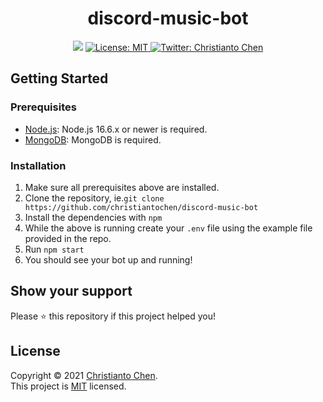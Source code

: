 <p align="center">
    <h1 align="center">discord-music-bot</h1>
</p>
    
<p align="center">
  <img src="https://img.shields.io/static/v1?label=node&message=>=16.6.0&color=blue&style=for-the-badge" />
  <a href="https://github.com/christiantochen/discord-music-bot/blob/master/LICENSE">
    <img alt="License: MIT" src="https://img.shields.io/badge/license-MIT-red.svg?style=for-the-badge" target="_blank" />
  </a>
  <a href="https://twitter.com/christiantochen">
    <img 
     alt="Twitter: Christianto Chen" src="https://img.shields.io/twitter/follow/ChristiantoChen.svg?style=for-the-badge&logo=twitter&color=blue" target="_blank" />
  </a>
</p>
  
## Getting Started
### Prerequisites
- [Node.js](https://nodejs.org/en/): Node.js 16.6.x or newer is required.
- [MongoDB](https://www.mongodb.com/): MongoDB is required.
### Installation
1. Make sure all prerequisites above are installed.
2. Clone the repository, ie.`git clone https://github.com/christiantochen/discord-music-bot`
3. Install the dependencies with `npm`
4. While the above is running create your `.env` file using the example file provided in the repo.
5. Run `npm start`
6. You should see your bot up and running!

## Show your support
Please ⭐️ this repository if this project helped you!

## License
Copyright © 2021 [Christianto Chen](https://github.com/christiantochen).<br />
This project is [MIT](https://github.com/christiantochen/discord-music-bot/blob/master/LICENSE) licensed.
